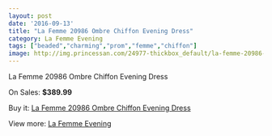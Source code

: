 ```yaml
---
layout: post
date: '2016-09-13'
title: "La Femme 20986 Ombre Chiffon Evening Dress"
category: La Femme Evening
tags: ["beaded","charming","prom","femme","chiffon"]
image: http://img.princessan.com/24977-thickbox_default/la-femme-20986-ombre-chiffon-evening-dress.jpg
---
```

La Femme 20986 Ombre Chiffon Evening Dress

On Sales: **$389.99**
<a href="https://www.princessan.com/en/la-femme-evening/11414-la-femme-20986-ombre-chiffon-evening-dress.html"><amp-img layout="responsive" width="600" height="600" src="//img.princessan.com/24977-thickbox_default/la-femme-20986-ombre-chiffon-evening-dress.jpg" alt="La Femme 20986 Ombre Chiffon Evening Dress 0" /></a>
<a href="https://www.princessan.com/en/la-femme-evening/11414-la-femme-20986-ombre-chiffon-evening-dress.html"><amp-img layout="responsive" width="600" height="600" src="//img.princessan.com/24978-thickbox_default/la-femme-20986-ombre-chiffon-evening-dress.jpg" alt="La Femme 20986 Ombre Chiffon Evening Dress 1" /></a>
<a href="https://www.princessan.com/en/la-femme-evening/11414-la-femme-20986-ombre-chiffon-evening-dress.html"><amp-img layout="responsive" width="600" height="600" src="//img.princessan.com/24979-thickbox_default/la-femme-20986-ombre-chiffon-evening-dress.jpg" alt="La Femme 20986 Ombre Chiffon Evening Dress 2" /></a>
<a href="https://www.princessan.com/en/la-femme-evening/11414-la-femme-20986-ombre-chiffon-evening-dress.html"><amp-img layout="responsive" width="600" height="600" src="//img.princessan.com/24980-thickbox_default/la-femme-20986-ombre-chiffon-evening-dress.jpg" alt="La Femme 20986 Ombre Chiffon Evening Dress 3" /></a>

Buy it: [La Femme 20986 Ombre Chiffon Evening Dress](https://www.princessan.com/en/la-femme-evening/11414-la-femme-20986-ombre-chiffon-evening-dress.html "La Femme 20986 Ombre Chiffon Evening Dress")

View more: [La Femme Evening](https://www.princessan.com/en/29-la-femme-evening "La Femme Evening")